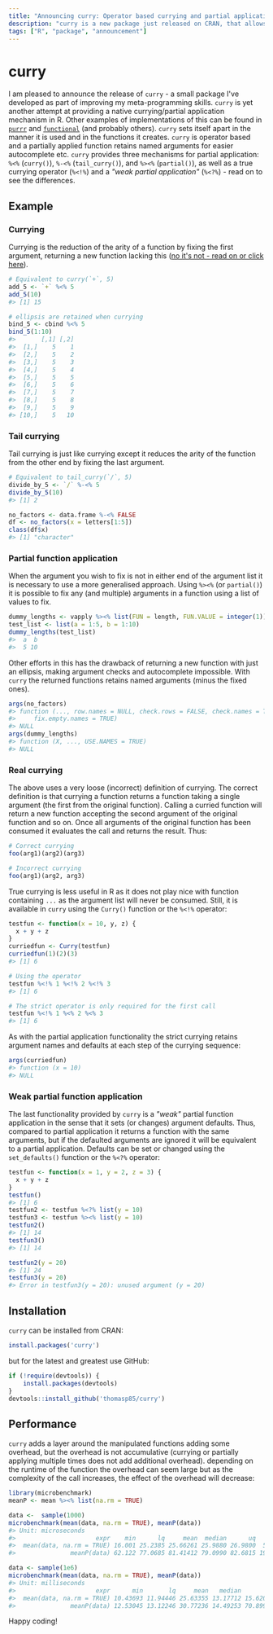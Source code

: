 ```yaml
---
title: "Announcing curry: Operator based currying and partial application"
description: "curry is a new package just released on CRAN, that allows you to perform currying and partial application of functions using a range of operators."
tags: ["R", "package", "announcement"]
---
```


curry
=====

I am pleased to announce the release of `curry` - a small package I've developed as part of improving my meta-programming skills. `curry` is yet another attempt at providing a native currying/partial application mechanism in R. Other examples of implementations of this can be found in [`purrr`](https://CRAN.R-project.org/package=purrr) and [`functional`](https://CRAN.R-project.org/package=functional) (and probably others). `curry` sets itself apart in the manner it is used and in the functions it creates. `curry` is operator based and a partially applied function retains named arguments for easier autocomplete etc. `curry` provides three mechanisms for partial application: `%<%` (`curry()`), `%-<%` (`tail_curry()`), and `%><%` (`partial()`), as well as a true currying operator (`%<!%`) and a *"weak partial application"* (`%<?%`) - read on to see the differences.

Example
-------

### Currying

Currying is the reduction of the arity of a function by fixing the first argument, returning a new function lacking this ([no it's not - read on or click here](#real-currying)).

```R
# Equivalent to curry(`+`, 5)
add_5 <- `+` %<% 5
add_5(10)
#> [1] 15

# ellipsis are retained when currying
bind_5 <- cbind %<% 5
bind_5(1:10)
#>       [,1] [,2]
#>  [1,]    5    1
#>  [2,]    5    2
#>  [3,]    5    3
#>  [4,]    5    4
#>  [5,]    5    5
#>  [6,]    5    6
#>  [7,]    5    7
#>  [8,]    5    8
#>  [9,]    5    9
#> [10,]    5   10
```

### Tail currying

Tail currying is just like currying except it reduces the arity of the function from the other end by fixing the last argument.

```R
# Equivalent to tail_curry(`/`, 5)
divide_by_5 <- `/` %-<% 5
divide_by_5(10)
#> [1] 2

no_factors <- data.frame %-<% FALSE
df <- no_factors(x = letters[1:5])
class(df$x)
#> [1] "character"
```

### Partial function application

When the argument you wish to fix is not in either end of the argument list it is necessary to use a more generalised approach. Using `%><%` (or `partial()`) it is possible to fix any (and multiple) arguments in a function using a list of values to fix.

```R
dummy_lengths <- vapply %><% list(FUN = length, FUN.VALUE = integer(1))
test_list <- list(a = 1:5, b = 1:10)
dummy_lengths(test_list)
#>  a  b 
#>  5 10
```

Other efforts in this has the drawback of returning a new function with just an ellipsis, making argument checks and autocomplete impossible. With `curry` the returned functions retains named arguments (minus the fixed ones).

```R
args(no_factors)
#> function (..., row.names = NULL, check.rows = FALSE, check.names = TRUE, 
#>     fix.empty.names = TRUE) 
#> NULL
args(dummy_lengths)
#> function (X, ..., USE.NAMES = TRUE) 
#> NULL
```

### Real currying

The above uses a very loose (incorrect) definition of currying. The correct definition is that currying a function returns a function taking a single argument (the first from the original function). Calling a curried function will return a new function accepting the second argument of the original function and so on. Once all arguments of the original function has been consumed it evaluates the call and returns the result. Thus:

```R
# Correct currying
foo(arg1)(arg2)(arg3)

# Incorrect currying
foo(arg1)(arg2, arg3)
```

True currying is less useful in R as it does not play nice with function containing `...` as the argument list will never be consumed. Still, it is available in `curry` using the `Curry()` function or the `%<!%` operator:

```R
testfun <- function(x = 10, y, z) {
  x + y + z
}
curriedfun <- Curry(testfun)
curriedfun(1)(2)(3)
#> [1] 6

# Using the operator
testfun %<!% 1 %<!% 2 %<!% 3
#> [1] 6

# The strict operator is only required for the first call
testfun %<!% 1 %<% 2 %<% 3
#> [1] 6
```

As with the partial application functionality the strict currying retains argument names and defaults at each step of the currying sequence:

```R
args(curriedfun)
#> function (x = 10) 
#> NULL
```

### Weak partial function application

The last functionality provided by `curry` is a *"weak"* partial function application in the sense that it sets (or changes) argument defaults. Thus, compared to partial application it returns a function with the same arguments, but if the defaulted arguments are ignored it will be equivalent to a partial application. Defaults can be set or changed using the `set_defaults()` function or the `%<?%` operator:

```R
testfun <- function(x = 1, y = 2, z = 3) {
  x + y + z
}
testfun()
#> [1] 6
testfun2 <- testfun %<?% list(y = 10)
testfun3 <- testfun %><% list(y = 10)
testfun2()
#> [1] 14
testfun3()
#> [1] 14

testfun2(y = 20)
#> [1] 24
testfun3(y = 20)
#> Error in testfun3(y = 20): unused argument (y = 20)
```

Installation
------------

`curry` can be installed from CRAN:

```R
install.packages('curry')
```

but for the latest and greatest use GitHub:

```R
if (!require(devtools)) {
    install.packages(devtools)
}
devtools::install_github('thomasp85/curry')
```

Performance
-----------

`curry` adds a layer around the manipulated functions adding some overhead, but the overhead is not accumulative (currying or partially applying multiple times does not add additional overhead). depending on the runtime of the function the overhead can seem large but as the complexity of the call increases, the effect of the overhead will decrease:

``` r
library(microbenchmark)
meanP <- mean %><% list(na.rm = TRUE)

data <-  sample(1000)
microbenchmark(mean(data, na.rm = TRUE), meanP(data))
#> Unit: microseconds
#>                      expr    min      lq     mean  median      uq     max neval
#>  mean(data, na.rm = TRUE) 16.001 25.2385 25.66261 25.9880 26.9800  59.790   100
#>               meanP(data) 62.122 77.0685 81.41412 79.0990 82.6815 193.778   100

data <- sample(1e6)
microbenchmark(mean(data, na.rm = TRUE), meanP(data))
#> Unit: milliseconds
#>                      expr      min       lq     mean   median       uq      max neval
#>  mean(data, na.rm = TRUE) 10.43693 11.94446 25.63355 13.17712 15.62000 74.04977   100
#>               meanP(data) 12.53045 13.12246 30.77236 14.49253 70.89959 75.90835   100
```

Happy coding!
